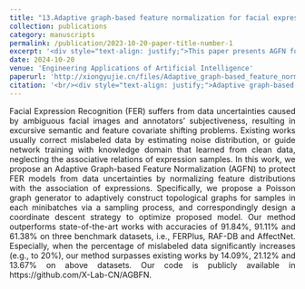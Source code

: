 ```yaml
---
title: "13.Adaptive graph-based feature normalization for facial expression recognition"
collection: publications
category: manuscripts
permalink: /publication/2023-10-20-paper-title-number-1
excerpt: '<div style="text-align: justify;">This paper presents AGFN for FER to handle data uncertainties. It uses a Poisson graph generator and GCN, and outperforms other methods, especially with mislabeled data.</div>'
date: 2024-10-20
venue: 'Engineering Applications of Artificial Intelligence'
paperurl: 'http://xiongyujie.cn/files/Adaptive_graph-based_feature_normalization_for_facial_expression_recognition.pdf'
citation: '<br/><div style="text-align: justify;">Adaptive graph-based feature normalization for facial expression recognition, Y.-J. Xiong*, Q. Wang, Y.-T. Du and Y. Lu, Engineering Applications of Artificial Intelligence, 2024, 129: 107623</div>'
---
```


<div style="text-align: justify;">Facial Expression Recognition (FER) suffers from data uncertainties caused by ambiguous facial images and annotators’ subjectiveness, resulting in excursive semantic and feature covariate shifting problems. Existing works usually correct mislabeled data by estimating noise distribution, or guide network training with knowledge domain that learned from clean data, neglecting the associative relations of expression samples. In this work, we propose an Adaptive Graph-based Feature Normalization (AGFN) to protect FER models from data uncertainties by normalizing feature distributions with the association of expressions. Specifically, we propose a Poisson graph generator to adaptively construct topological graphs for samples in each minibatches via a sampling process, and correspondingly design a coordinate descent strategy to optimize proposed model. Our method outperforms state-of-the-art works with accuracies of 91.84%, 91.11% and 61.38% on three benchmark datasets, i.e., FERPlus, RAF-DB and AffectNet. Especially, when the percentage of mislabeled data significantly increases (e.g., to 20%), our method surpasses existing works by 14.09%, 21.12% and 13.67% on above datasets. Our code is publicly available in https://github.com/X-Lab-CN/AGBFN.</div>

<br/>

